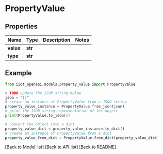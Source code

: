 # PropertyValue


## Properties

Name | Type | Description | Notes
------------ | ------------- | ------------- | -------------
**value** | **str** |  | 
**type** | **str** |  | 

## Example

```python
from iiot_openapi.models.property_value import PropertyValue

# TODO update the JSON string below
json = "{}"
# create an instance of PropertyValue from a JSON string
property_value_instance = PropertyValue.from_json(json)
# print the JSON string representation of the object
print(PropertyValue.to_json())

# convert the object into a dict
property_value_dict = property_value_instance.to_dict()
# create an instance of PropertyValue from a dict
property_value_from_dict = PropertyValue.from_dict(property_value_dict)
```
[[Back to Model list]](../README.md#documentation-for-models) [[Back to API list]](../README.md#documentation-for-api-endpoints) [[Back to README]](../README.md)


